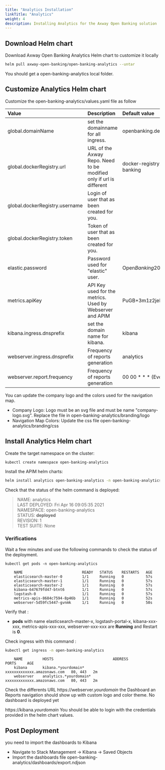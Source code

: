 ```yaml
---
title: "Analytics Installation"
linkTitle: "Analytics"
weight: 4
description: Installing Analytics for the Axway Open Banking solution
---
```


## Download Helm chart

Download Axway Open Banking Analytics Helm chart to customize it locally

```bash
helm pull axway-open-banking/open-banking-analytics --untar
```

You should get a open-banking-analytics local folder.

## Customize Analytics Helm chart

Customize the open-banking-analytics/values.yaml file as follow

| Value         | Description                           | Default value  |
|:------------- |:------------------------------------- |:-------------- |
| global.domainName | set the domainname for all ingress. | openbanking.demoaxway.com |
| global.dockerRegistry.url | URL of the Axway Repo. Need to be modified only if url is different| docker-registry.demo.axway.com/open-banking |
| global.dockerRegistry.username | Login of user that as been created for you. |  |
| global.dockerRegistry.token | Token of user that as been created for you. |  |
| elastic.password | Password used for "elastic" user. | Open*Banking*2021 |
| metrics.apiKey | API Key used for the metrics. Used by Webserver and APIM | PuGB+3m1z2jeFVHf5pWoFKOxH0F/fW9M |
| kibana.ingress.dnsprefix | set the domain name for kibana. | kibana |
| webserver.ingress.dnsprefix | Frequency of reports generation | analytics |
| webserver.report.frequency | Frequency of reports generation | 00 00 * * * (Every day at midnight) |

You can update the company logo and the colors used for the navigation map.

* Company Logo: Logo must be an svg file and must be name "company-logo.svg". Replace the file in open-banking-analytics/branding/logo
* Navigation Map Colors: Update the css file open-banking-analytics/branding/css

## Install Analytics Helm chart

Create the target namespace on the cluster:

```bash
kubectl create namespace open-banking-analytics
```

Install the APIM  helm charts:

```bash
helm install analytics open-banking-analytics -n open-banking-analytics
```

Check that the status of the helm command is deployed:

>NAME: analytics \
>LAST DEPLOYED: Fri Apr 16 09:05:35 2021 \
>NAMESPACE: open-banking-analytics \
>STATUS: **deployed** \
>REVISION: 1 \
>TEST SUITE: None

### Verifications

Wait a few minutes and use the following commands to check the status of the deployment.

```
kubectl get pods -n open-banking-analytics 
```

```
    NAME                           READY   STATUS    RESTARTS   AGE
    elasticsearch-master-0         1/1     Running   0          57s
    elasticsearch-master-1         1/1     Running   0          57s
    elasticsearch-master-2         1/1     Running   0          57s
    kibana-647679fd47-btnt6        1/1     Running   0          57s
    logstash-0                     1/1     Running   0          57s
    metrics-apis-8684c7594-8p46b   1/1     Running   0          52s
    webserver-5d59fc5447-gvnmk     1/1     Running   0          50s
```

Verify that :

* **pods** with name elasticsearch-master-x, logstash-portal-x, kibana-xxx-xxx, metrics-apis-xxx-xxx, webserver-xxx-xxx are **Running** and Restart is **0**.

Check ingress with this command :

```bash
kubectl get ingress -n open-banking-analytics 
```

```
    NAME         HOSTS                           ADDRESS                       PORTS     AGE
    kibana       kibana.*yourdomain*             xxxxxxxxxxxxx.amazonaws.com   80, 443   2m
    webserver    analytics.*yourdomain*          xxxxxxxxxxxxx.amazonaws.com   80, 443   2m
```

Check the differents URL
https://webserver.*yourdomain* the Dashboard an Reports navigation should show up with custom logo and color theme. 
No dashboard is deployed yet

https://kibana.*yourdomain* You should be able to login with the credentials provided in the helm chart values.

## Post Deployment

you need to import the dashboards to Kibana

* Navigate to Stack Management -> Kibana -> Saved Objects
* Import the dashboards file open-banking-analytics/dashboards/export.ndjson